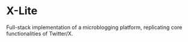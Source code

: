 # X-Lite
 Full-stack implementation of a microblogging platform, replicating core functionalities of Twitter/X.
